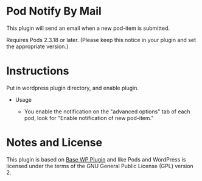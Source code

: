 Pod Notify By Mail
===========

This plugin will send an email when a new pod-item is submitted.

Requires Pods 2.3.18 or later. (Please keep this notice in your plugin and set the appropriate version.)

Instructions
============

Put in wordpress plugin directory, and enable plugin.

* Usage

  * You enable the notification on the "advanced options" tab of each pod, look for "Enable notification of new pod-item."

Notes and License
==================

This plugin is based on [Base WP Plugin](https://github.com/tareq1988/Base-WP-Plugin) and like Pods and WordPress is licensed under the terms of the GNU General Public License (GPL) version 2.
